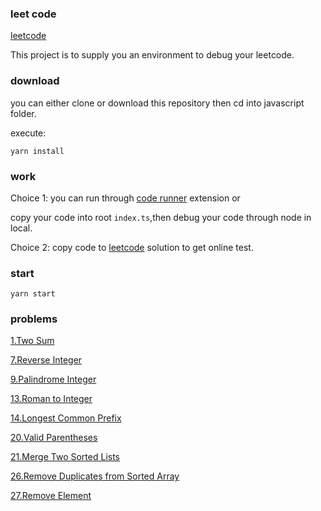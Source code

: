 ### leet code

[leetcode](https://leetcode.com/problems)

This project is to supply you an environment to debug your leetcode.

### download

you can either clone or download this repository then cd into javascript folder.

execute:

```
yarn install
```

### work

Choice 1: you can run through [code runner](https://marketplace.visualstudio.com/items?itemName=formulahendry.code-runner) extension or

copy your code into root `index.ts`,then debug your code through node in local.

Choice 2: copy code to [leetcode](https://leetcode.com/problems) solution to get online test.

### start

```
yarn start
```

### problems

[1.Two Sum](https://github.com/Damon-Salvatore/leetcode/tree/master/problems/1)

[7.Reverse Integer](https://github.com/Damon-Salvatore/leetcode/tree/master/problems/7)

[9.Palindrome Integer](https://github.com/Damon-Salvatore/leetcode/tree/master/problems/9)

[13.Roman to Integer](https://github.com/Damon-Salvatore/leetcode/tree/master/problems/13)

[14.Longest Common Prefix](https://github.com/Damon-Salvatore/leetcode/tree/master/problems/14)

[20.Valid Parentheses](https://github.com/Damon-Salvatore/leetcode/tree/master/problems/20)

[21.Merge Two Sorted Lists](https://github.com/Damon-Salvatore/leetcode/tree/master/problems/21)

[26.Remove Duplicates from Sorted Array](https://github.com/Damon-Salvatore/leetcode/tree/master/problems/26)

[27.Remove Element](https://github.com/Damon-Salvatore/leetcode/tree/master/problems/27)
